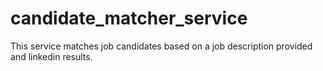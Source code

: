 # candidate_matcher_service
This service matches job candidates based on a job description provided and linkedin results.

